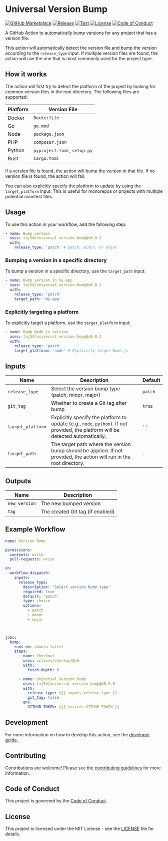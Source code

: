 # Universal Version Bump

[![GitHub Marketplace](https://img.shields.io/badge/marketplace-universal--version--bump-blue?logo=github)](https://github.com/marketplace/actions/universal-version-bump)
[![Release](https://img.shields.io/github/v/release/taj54/universal-version-bump?label=version)](https://github.com/taj54/universal-version-bump/releases)
[![Test](https://github.com/taj54/universal-version-bump/actions/workflows/test.yml/badge.svg)](https://github.com/taj54/universal-version-bump/actions/workflows/test.yml)
[![License](https://img.shields.io/github/license/taj54/universal-version-bump)](LICENSE)
[![Code of Conduct](https://img.shields.io/badge/code%20of%20conduct-enforced-blue)](CODE_OF_CONDUCT.md)

A GitHub Action to automatically bump versions for any project that has a version file.

This action will automatically detect the version file and bump the version according to the `release_type` input. If multiple version files are found, the action will use the one that is most commonly used for the project type.

## How it works

The action will first try to detect the platform of the project by looking for common version files in the root directory. The following files are supported:

| Platform | Version File |
| --- | --- |
| Docker | `Dockerfile` |
| Go | `go.mod` |
| Node | `package.json` |
| PHP | `composer.json` |
| Python | `pyproject.toml`, `setup.py` |
| Rust | `Cargo.toml` |

If a version file is found, the action will bump the version in that file. If no version file is found, the action will fail.

You can also explicitly specify the platform to update by using the `target_platform` input. This is useful for monorepos or projects with multiple potential manifest files.

## Usage

To use this action in your workflow, add the following step:

```yaml
- name: Bump version
  uses: taj54/universal-version-bump@v0.8.2
  with:
    release_type: 'patch' # patch, minor, or major
```

### Bumping a version in a specific directory

To bump a version in a specific directory, use the `target_path` input:

```yaml
- name: Bump version in my-app
  uses: taj54/universal-version-bump@v0.8.2
  with:
    release_type: 'patch'
    target_path: 'my-app'
```

### Explicitly targeting a platform

To explicitly target a platform, use the `target_platform` input:

```yaml
- name: Bump Node.js version
  uses: taj54/universal-version-bump@v0.8.2
  with:
    release_type: 'patch'
    target_platform: 'node' # Explicitly target Node.js
```

## Inputs

| Name | Description | Default |
| --- | --- | --- |
| `release_type` | Select the version bump type (patch, minor, major) | `patch` |
| `git_tag` | Whether to create a Git tag after bump | `true` |
| `target_platform` | Explicitly specify the platform to update (e.g., `node`, `python`). If not provided, the platform will be detected automatically. | `''` |
| `target_path` | The target path where the version bump should be applied. If not provided, the action will run in the root directory. | `.` |

## Outputs

| Name | Description |
| --- | --- |
| `new_version` | The new bumped version |
| `tag` | The created Git tag (if enabled) |

## Example Workflow

```yaml
name: Version Bump

permissions:
  contents: write
  pull-requests: write

on:
  workflow_dispatch:
    inputs:
      release_type:
        description: 'Select version bump type'
        required: true
        default: 'patch'
        type: choice
        options:
          - patch
          - minor
          - major



jobs:
  bump:
    runs-on: ubuntu-latest
    steps:
      - name: Checkout
        uses: actions/checkout@v5
        with:
          fetch-depth: 0

      - name: Universal Version Bump
        uses: taj54/universal-version-bump@v0.9.0
        with:
          release_type: ${{ inputs.release_type }}
          git_tag: false
        env:
          GITHUB_TOKEN: ${{ secrets.GITHUB_TOKEN }}

```

## Development

For more information on how to develop this action, see the [developer guide](DEVELOPER.md).

## Contributing

Contributions are welcome! Please see the [contributing guidelines](CONTRIBUTING.md) for more information.

## Code of Conduct

This project is governed by the [Code of Conduct](CODE_OF_CONDUCT.md).

## License

This project is licensed under the MIT License - see the [LICENSE](LICENSE) file for details.